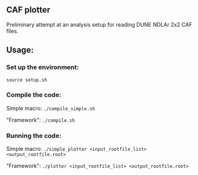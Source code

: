 ## CAF plotter

Preliminary attempt at an analysis setup for reading DUNE NDLAr 2x2 CAF files.

## Usage:

### Set up the environment:

`source setup.sh`

### Compile the code:

Simple macro: `./compile_simple.sh`

"Framework": `./compile.sh`

### Running the code:

Simple macro: `./simple_plotter <input_rootfile_list> <output_rootfile.root>`

"Framework":  `./plotter <input_rootfile_list> <output_rootfile.root>`
